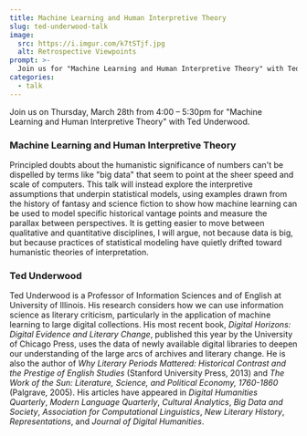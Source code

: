 ```yaml
---
title: Machine Learning and Human Interpretive Theory
slug: ted-underwood-talk
image:
  src: https://i.imgur.com/k7tSTjf.jpg
  alt: Retrospective Viewpoints
prompt: >-
  Join us for "Machine Learning and Human Interpretive Theory" with Ted Underwood
categories:
  - talk
---
```


Join us on Thursday, March 28th from 4:00 – 5:30pm for "Machine Learning and Human Interpretive Theory" with Ted Underwood.

### Machine Learning and Human Interpretive Theory

Principled doubts about the humanistic significance of numbers can't be dispelled by terms like "big data" that seem to point at the sheer speed and scale of computers. This talk will instead explore the interpretive assumptions that underpin statistical models, using examples drawn from the history of fantasy and science fiction to show how machine learning can be used to model specific historical vantage points and measure the parallax between perspectives. It is getting easier to move between qualitative and quantitative disciplines, I will argue, not because data is big, but because practices of statistical modeling have quietly drifted toward humanistic theories of interpretation.

### Ted Underwood

Ted Underwood is a Professor of Information Sciences and of English at University of Illinois. His research considers how we can use information science as literary criticism, particularly in the application of machine learning to large digital collections. His most recent book, *Digital Horizons: Digital Evidence and Literary Change*, published this year by the University of Chicago Press, uses the data of newly available digital libraries to deepen our understanding of the large arcs of archives and literary change. He is also the author of *Why Literary Periods Mattered: Historical Contrast and the Prestige of English Studies* (Stanford University Press, 2013) and *The Work of the Sun: Literature, Science, and Political Economy, 1760-1860* (Palgrave, 2005). His articles have appeared in *Digital Humanities Quarterly*, *Modern Language Quarterly*, *Cultural Analytics*, *Big Data and Society*, *Association for Computational Linguistics*, *New Literary History*, *Representations*, and *Journal of Digital Humanities*. 
